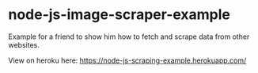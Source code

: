# node-js-image-scraper-example
Example for a friend to show him how to fetch and scrape data from other websites.

View on heroku here:
https://node-js-scraping-example.herokuapp.com/
